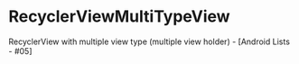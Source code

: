 # RecyclerViewMultiTypeView
RecyclerView with multiple view type (multiple view holder) - [Android Lists - #05]
